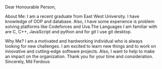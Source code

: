 Dear Honourable Person,

About Me:
I am a recent graduate from East West University. I have knowledge of OOP and database. Also, I have some experience is problem solving platforms like Codeforces and Uva.The Languages I am familiar with are C, C++, JavaScript and python and for git I use git desktop.

Why Me?
I am a motivated and hardworking individual who is always looking for new challenges. I am excited to learn new things and to work on innovative and cutting‑edge software projects. Also, I want to help to make an impact on the organization.
Thank you for your time and consideration.
Sincerely,
Md Ferdous
